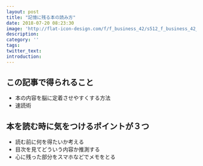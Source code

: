 ```yaml
---
layout: post
title: "記憶に残る本の読み方"
date: 2018-07-20 08:23:30
image: 'http://flat-icon-design.com/f/f_business_42/s512_f_business_42_0bg.png'
description:
category: ''
tags:
twitter_text:
introduction:
---
```


## この記事で得られること
- 本の内容を脳に定着させやすくする方法
- 速読術

## 本を読む時に気をつけるポイントが３つ
- 読む前に何を得たいか考える
- 目次を見てどういう内容か推測する
- 心に残った部分をスマホなどでメモをとる
